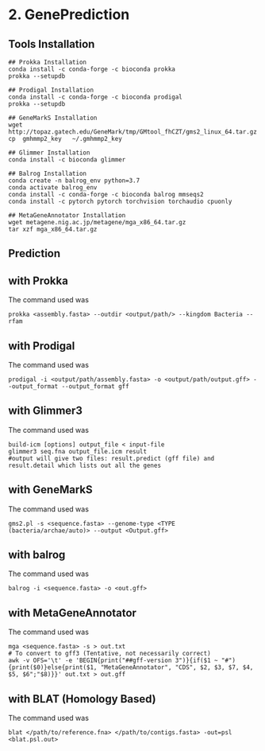 # 2. GenePrediction


## Tools Installation

```
## Prokka Installation
conda install -c conda-forge -c bioconda prokka
prokka --setupdb
```
```
## Prodigal Installation
conda install -c conda-forge -c bioconda prodigal
prokka --setupdb
```
```
## GeneMarkS Installation
wget http://topaz.gatech.edu/GeneMark/tmp/GMtool_fhCZT/gms2_linux_64.tar.gz
cp  gmhmmp2_key   ~/.gmhmmp2_key
```
```
## Glimmer Installation
conda install -c bioconda glimmer
```
```
## Balrog Installation
conda create -n balrog_env python=3.7
conda activate balrog_env
conda install -c conda-forge -c bioconda balrog mmseqs2
conda install -c pytorch pytorch torchvision torchaudio cpuonly
```
```
## MetaGeneAnnotator Installation
wget metagene.nig.ac.jp/metagene/mga_x86_64.tar.gz
tar xzf mga_x86_64.tar.gz
```
## Prediction 
## with Prokka
The command used was
```
prokka <assembly.fasta> --outdir <output/path/> --kingdom Bacteria --rfam
```
## with Prodigal
The command used was
```
prodigal -i <output/path/assembly.fasta> -o <output/path/output.gff> --output_format --output_format gff
```
## with Glimmer3
The command used was
```
build-icm [options] output_file < input-file
glimmer3 seq.fna output_file.icm result
#output will give two files: result.predict (gff file) and result.detail which lists out all the genes
```
## with GeneMarkS
The command used was
```
gms2.pl -s <sequence.fasta> --genome-type <TYPE (bacteria/archae/auto)> --output <Output.gff>

```
## with balrog
The command used was
```
balrog -i <sequence.fasta> -o <out.gff>
```
## with MetaGeneAnnotator
The command used was
```
mga <sequence.fasta> -s > out.txt
# To convert to gff3 (Tentative, not necessarily correct)
awk -v OFS='\t' -e 'BEGIN{print("##gff-version 3")}{if($1 ~ "#"){print($0)}else{print($1, "MetaGeneAnnotator", "CDS", $2, $3, $7, $4, $5, $6";"$8)}}' out.txt > out.gff
```
## with BLAT (Homology Based)
The command used was
```
blat </path/to/reference.fna> </path/to/contigs.fasta> -out=psl <blat.psl.out>
```

